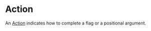 # Action

An [Action](https://pkg.go.dev/github.com/rsteube/carapace#Action) indicates how to complete a flag or a positional argument.

